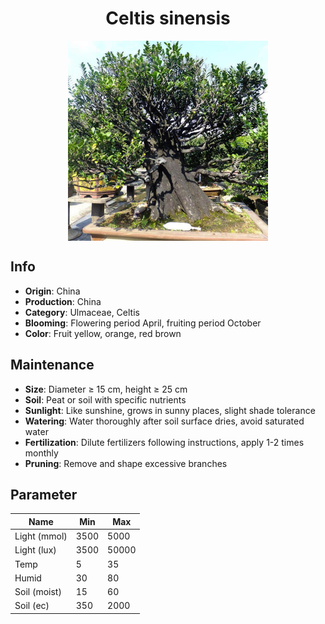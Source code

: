 <h1 align='center'>Celtis sinensis</h1>
<p align="center">
    <img 
        align='center'
        width='320'
        src="../images/celtis sinensis.png" 
        alt='Celtis sinensis' />
</p>

## Info

 - **Origin**: China
 - **Production**: China
 - **Category**: Ulmaceae, Celtis
 - **Blooming**: Flowering period April, fruiting period October
 - **Color**: Fruit yellow, orange, red brown

## Maintenance

 - **Size**: Diameter ≥ 15 cm, height ≥ 25 cm
 - **Soil**: Peat or soil with specific nutrients
 - **Sunlight**: Like sunshine, grows in sunny places, slight shade tolerance
 - **Watering**: Water thoroughly after soil surface dries, avoid saturated water
 - **Fertilization**: Dilute fertilizers following instructions, apply 1-2 times monthly
 - **Pruning**: Remove and shape excessive branches

## Parameter

| Name         | Min  | Max   |
|--------------|------|-------|
| Light (mmol) | 3500 | 5000  |
| Light (lux)  | 3500 | 50000 |
| Temp         | 5    | 35    |
| Humid        | 30   | 80    |
| Soil (moist) | 15   | 60    |
| Soil (ec)    | 350  | 2000  |